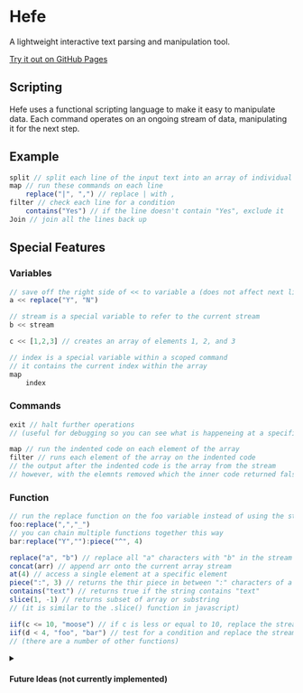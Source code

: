 # Hefe

A lightweight interactive text parsing and manipulation tool.

[Try it out on GitHub Pages](https://mercurywave.github.io/hefe/)

## Scripting

Hefe uses a functional scripting language to make it easy to manipulate data. Each command operates on an ongoing stream of data, manipulating it for the next step.

## Example

```ts
split // split each line of the input text into an array of individual strings
map // run these commands on each line
    replace("|", ",") // replace | with ,
filter // check each line for a condition
    contains("Yes") // if the line doesn't contain "Yes", exclude it
Join // join all the lines back up
```

## Special Features

### Variables
```ts
// save off the right side of << to variable a (does not affect next line)
a << replace("Y", "N") 

// stream is a special variable to refer to the current stream
b << stream

c << [1,2,3] // creates an array of elements 1, 2, and 3

// index is a special variable within a scoped command
// it contains the current index within the array
map
    index 
```

### Commands
```ts
exit // halt further operations 
// (useful for debugging so you can see what is happeneing at a specific step)

map // run the indented code on each element of the array
filter // runs each element of the array on the indented code
// the output after the indented code is the array from the stream
// however, with the elemnts removed which the inner code returned false

```

### Function
```ts
// run the replace function on the foo variable instead of using the stream
foo:replace(",","_") 
// you can chain multiple functions together this way
bar:replace("Y",""):piece("^", 4)

replace("a", "b") // replace all "a" characters with "b" in the stream
concat(arr) // append arr onto the current array stream
at(4) // access a single element at a specific element
piece(":", 3) // returns the thir piece in between ":" characters of a string
contains("text") // returns true if the string contains "text"
slice(1, -1) // returns subset of array or substring
// (it is similar to the .slice() function in javascript)

iif(c <= 10, "moose") // if c is less or equal to 10, replace the stream with "moose"
iif(d < 4, "foo", "bar") // test for a condition and replace the stream with foo or bar
// (there are a number of other functions)
```

<details>

<summary>

#### Future Ideas (not currently implemented)

</summary>

```ts

:Splitter(delim) // create functions
    SplitEscaped("|", "\|")

pattern Line // some way to define a pattern (that isn't a regex)
    number
    ","
    string
    ","
    or
        escapedString("\"")
        string
    ","

obj << JSONParse() // parse special format easily
obj.lines:split()
```

</details>